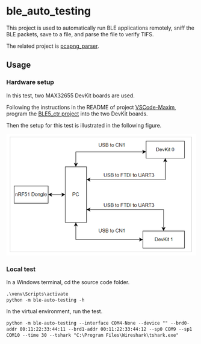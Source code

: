 # ble_auto_testing

This project is used to automatically run BLE applications remotely, sniff the BLE packets, save to a file, and parse the file to verify TIFS.  

The related project is [pcapng_parser](https://github.com/yc-adi/pcapng_parser).

## Usage
### Hardware setup 
In this test, two MAX32655 DevKit boards are used. 

Following the instructions in the README of project [VSCode-Maxim](https://github.com/Analog-Devices-MSDK/VSCode-Maxim), program the [BLE5_ctr project](https://github.com/Analog-Devices-MSDK/msdk/tree/main/Examples/MAX32655/BLE5_ctr) into the two DevKit boards. 

Then the setup for this test is illustrated in the following figure.

![Hardware setup](./images/setup.png)


### Local test
In a Windows terminal, cd the source code folder.
```
.\venv\Scripts\activate
python -m ble-auto-testing -h
```
In the virtual environment, run the test.
```
python -m ble-auto-testing --interface COM4-None --device "" --brd0-addr 00:11:22:33:44:11 --brd1-addr 00:11:22:33:44:12 --sp0 COM9 --sp1 COM10 --time 30 --tshark "C:\Program Files\Wireshark\tshark.exe" 
```

